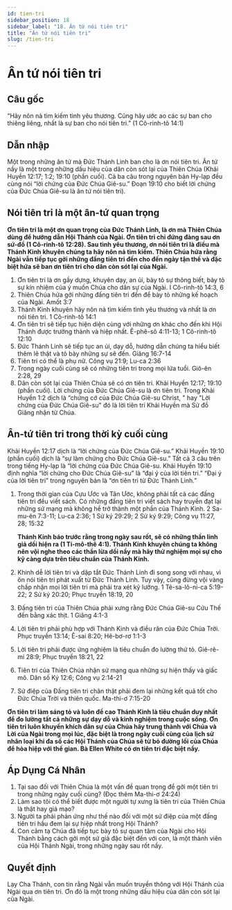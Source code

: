 ```yaml
---
id: tien-tri
sidebar_position: 18
sidebar_label: "18. Ân tứ nói tiên tri"
title: "Ân tứ nói tiên tri"
slug: /tien-tri
---
```


Ân tứ nói tiên tri
====

## Câu gốc

“Hãy nôn nả tìm kiếm tình yêu thương. Cũng hãy ước ao các sự ban cho thiêng liêng, nhất là sự ban cho nói tiên tri.” (1 Cô-rinh-tô 14:1)

## Dẫn nhập

Một trong những ân tứ mà Đức Thánh Linh ban cho là ơn nói tiên tri. Ân tứ nầy là một trong những dấu hiệu của dân còn sót lại của Thiên Chúa (Khải Huyền 12:17; 1:2; 19:10 (phần cuối). Cả ba câu trong nguyên bản Hy-lạp đều cùng nói “lời chứng của Đức Chúa Giê-su.” Đoạn 19:10 cho biết lời chứng của Đức Chúa Giê-su là ân tứ nói tiên tri).

## Nói tiên tri là một ân-tứ quan trọng

**Ơn tiên tri là một ơn quan trọng của Đức Thánh Linh, là ơn mà Thiên Chúa dùng để hướng dẫn Hội Thánh của Ngài. Ơn tiên tri chỉ đứng đàng sau ơn sứ-đồ (1 Cô-rinh-tô 12:28). Sau tình yêu thương, ơn nói tiên tri là điều mà Thánh Kinh khuyên chúng ta hãy nôn nả tìm kiếm. Thiên Chúa hứa rằng Ngài vẫn tiếp tục gởi những đấng tiên tri đến cho đến ngày tận thế và đặc biệt hứa sẽ ban ơn tiên tri cho dân còn sót lại của Ngài.**

1. Ơn tiên tri là ơn gầy dựng, khuyên dạy, an ủi, bày tỏ sự thông biết, bày tỏ sự kín nhiệm của ý muốn Chúa cho dân sự của Ngài. I Cô-rinh-tô 14:3, 6
2. Thiên Chúa hứa gởi những đấng tiên tri đến để bày tỏ những kế hoạch của Ngài. Amốt 3:7
3. Thánh Kinh khuyên hãy nôn nả tìm kiếm tình yêu thương và nhất là ơn nói tiên tri. 1 Cô-rinh-tô 14:1
4. Ơn tiên tri sẽ tiếp tục hiện diện cùng với những ơn khác cho đến khi Hội Thánh được trưởng thành và hiệp nhất. Ê-phê-sô 4:11-13; 1 Cô-rinh-tô 12:10
5. Đức Thánh Linh sẽ tiếp tục an ủi, dạy dỗ, hướng dẫn chúng ta hiểu biết thêm lẽ thật và tỏ bày những sự sẽ đến. Giăng 16:7-14
6. Tiên tri có thể là phụ nữ. Công vụ 21:9; Lu-ca 2:36
7. Trong ngày cuối cùng sẽ có những tiên tri trong mọi lứa tuổi. Giô-ên 2:28, 29
8. Dân còn sót lại của Thiên Chúa sẽ có ơn tiên tri. Khải Huyền 12:17; 19:10 (phần cuối). Lời chứng của Đức Chúa Giê-su là ơn tiên tri. Trong Khải Huyền 1:2 dịch là “chứng cớ của Đức Chúa Giê-su Christ, " hay "Lời chứng của Đức Chúa Giê-su" đó là lời tiên tri Khải Huyền mà Sứ đồ Giăng nhận từ Chúa.

## Ân-tứ tiên tri trong thời kỳ cuối cùng

Khải Huyền 12:17 dịch là “lời chứng của Đức Chúa Giê-su.” Khải Huyền 19:10 (phần cuối) dịch là “sự làm chứng cho Đức Chúa Giê-su.” Tất cả 3 câu trên trong tiếng Hy-lạp là “lời chứng của Đức Chúa Giê-su. Khải Huyền 19:10 định nghĩa “lời chứng cho Đức Chúa Giê-su” là “đại ý của lời tiên tri.” “Đại ý của lời tiên tri” trong nguyên bản là “ơn tiên tri từ Đức Thánh Linh.”

1. Trong thời gian của Cựu Ước và Tân Ước, không phải tất cả các đấng tiên tri đều viết sách. Có những đấng tiên tri viết sách hay truyền đạt lại những sứ mạng mà không hề trở thành một phần của Thánh Kinh. 2 Sa-mu-ên 7:3-11; Lu-ca 2:36; 1 Sử ký 29:29; 2 Sử ký 9:29; Công vụ 11:27, 28; 15:32

   **Thánh Kinh báo trước rằng trong ngày sau rốt, sẽ có những thần linh giả dối hiện ra (1 Ti-mô-thê 4:1). Thánh Kinh khuyên chúng ta không nên vội nghe theo các thần lừa dối nầy mà hãy thử nghiệm mọi sự cho kỹ càng dựa trên tiêu chuẩn của Thánh Kinh.**

2. Khinh dễ lời tiên tri và dập tắt Đức Thánh Linh đi song song với nhau, vì ôn nói tiên tri phát xuất từ Đức Thánh Linh. Tuy vậy, cũng đừng vội vàng chấp nhận mọi lời tiên tri mà phải tra xét kỹ lưỡng. 1 Tê-sa-lô-ni-ca 5:19-22; 2 Sử ký 20:20; Phục truyền 18:19, 20
3. Đấng tiên tri của Thiên Chúa phải xưng rằng Đức Chúa Giê-su Cứu Thế đến bằng xác thịt. 1 Giăng 4:1-3
4. Lời tiên tri phải phù hợp với Thánh Kinh và điều răn của Đức Chúa Trời. Phục truyền 13:14; Ê-sai 8:20; Hê-bơ-rơ 1:1-3
5. Lời tiên tri phải được ứng nghiệm là tiêu chuẩn đo lường thứ tỏ. Giê-rê-mi 28:9; Phục truyền 18:21, 22
6. Tiên tri của Thiên Chúa nhận sứ mạng qua những sự hiện thấy và giấc mô. Dân số Ký 12:6; Công vụ 2:14-21
7. Sứ điệp của Đấng tiên tri chân thật phải đem lại những kết quả tốt cho Đức Chúa Trời và thiên quốc. Ma-thi-ơ 7:15-20

**Ơn tiên tri làm sáng tỏ và luôn đề cao Thánh Kinh là tiêu chuẩn duy nhất để đo lường tất cả những sự dạy dỗ và kinh nghiệm trong cuộc sống. Ơn tiên tri luôn khuyến khích dân sự của Chúa hãy trung thành với Chúa và Lời của Ngài trong mọi lúc, đặc biệt là trong ngày cuối cùng của lịch sử nhân loại khi đa số các Hội Thánh của Chúa sẽ từ bỏ đường lối của Chúa để hòa hiệp với thế gian. Bà Ellen White có ơn tiên tri đặc biệt nầy.**

## Áp Dụng Cá Nhân

1. Tại sao đối với Thiên Chúa là một vấn đề quan trọng để gởi một tiên tri trong những ngày cuối cùng? (Đọc thêm Ma-thi-ơ 24:24)
2. Làm sao tôi có thể biết được một người tự xưng là tiên tri của Thiên Chúa là thật hay giả mạo?
3. Người ta phải phản ứng như thế nào đối với một sứ điệp của một đấng tiên tri hầu đem lại sự hiệp nhất trong Hội Thánh?
4. Con cảm tạ Chúa đã tiếp tục bày tỏ sự quan tâm của Ngài cho Hội Thánh bằng cách gởi một sứ giả đặc biệt đến với con, là một thành viên của Hội Thánh Ngài, trong những ngày sau rốt nầy.

## Quyết định

Lạy Cha Thánh, con tin rằng Ngài vẫn muốn truyền thông với Hội Thánh của Ngài qua ơn tiên tri. Ơn đó là một trong những dấu hiệu của dân còn sót lại của Ngài.
